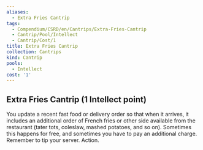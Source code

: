 ```yaml
---
aliases:
  - Extra Fries Cantrip
tags:
  - Compendium/CSRD/en/Cantrips/Extra-Fries-Cantrip
  - Cantrip/Pool/Intellect
  - Cantrip/Cost/1
title: Extra Fries Cantrip
collection: Cantrips
kind: Cantrip
pools:
  - Intellect
cost: '1'
---
```

## Extra Fries Cantrip  (1 Intellect point)
You update a recent fast food or delivery order so that when it arrives, it includes an additional order of French fries or other side available from the restaurant (tater tots, coleslaw, mashed potatoes, and so on). Sometimes this happens for free, and sometimes you have to pay an additional charge. Remember to tip your server. Action.


